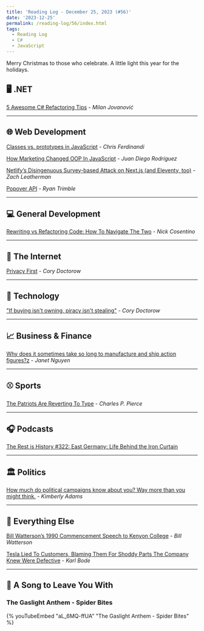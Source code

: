 ```yaml
---
title: 'Reading Log - December 25, 2023 (#56)'
date: '2023-12-25'
permalink: /reading-log/56/index.html
tags:
  - Reading Log
  - C#
  - JavaScript
---
```


Merry Christmas to those who celebrate. A little light this year for the holidays.
<!-- excerpt -->

## 🖥 .NET

[5 Awesome C# Refactoring Tips](https://www.milanjovanovic.tech/blog/5-awesome-csharp-refactoring-tips) - *Milan Jovanović*

---

## 🌐 Web Development

[Classes vs. prototypes in JavaScript](https://gomakethings.com/classes-vs.-prototypes-in-javascript/) - *Chris Ferdinandi*

[How Marketing Changed OOP In JavaScript](https://www.smashingmagazine.com/2023/12/marketing-changed-oop-javascript/) - *Juan Diego Rodríguez*

[Netlify’s Disingenuous Survey-based Attack on Next.js (and Eleventy, too)](https://www.zachleat.com/web/netlify-and-nextjs/) - *Zach Leatherman*

[Popover API](https://12daysofweb.dev/2023/popover-api/) - *Ryan Trimble*

---

## 💻 General Development

[Rewriting vs Refactoring Code: How To Navigate The Two](https://www.devleader.ca/2023/11/26/rewriting-vs-refactoring-code-how-to-navigate-the-two/) - *Nick Cosentino*

---

## 📡 The Internet

[Privacy First](https://pluralistic.net/2023/12/06/privacy-first/#but-not-just-privacy) - *Cory Doctorow*

---

## 🔌 Technology

["If buying isn't owning, piracy isn't stealing"](https://pluralistic.net/2023/12/08/playstationed/#tyler-james-hill) - *Cory Doctorow*

---

## 📈 Business & Finance

[Why does it sometimes take so long to manufacture and ship action figures?z](https://www.marketplace.org/2023/12/22/why-does-it-sometimes-take-so-long-to-manufacture-and-ship-action-figures/) - *Janet Nguyen*

---

## ⚾️ Sports

[The Patriots Are Reverting To Type](https://defector.com/the-patriots-are-returning-to-type) - *Charles P. Pierce*

---

## 🎧 Podcasts

[The Rest is History #322: East Germany: Life Behind the Iron Curtain](https://therestishistory.com/322-east-germany-life-behind-the-iron-curtain/)

---

## 🏛️ Politics

[How much do political campaigns know about you? Way more than you might think.](https://www.marketplace.org/2023/12/20/how-much-do-political-campaigns-know-about-you-way-more-than-you-might-think/) - *Kimberly Adams*

---

## 🎒 Everything Else

[Bill Watterson’s 1990 Commencement Speech to Kenyon College](https://web.mit.edu/jmorzins/www/C-H-speech.html) - *Bill Watterson*

[Tesla Lied To Customers, Blaming Them For Shoddy Parts The Company Knew Were Defective](https://www.techdirt.com/2023/12/21/tesla-lied-to-customers-blaming-them-for-shoddy-parts-the-company-knew-were-defective/) - *Karl Bode*

---

## 🎵 A Song to Leave You With

<h3 class="music">The Gaslight Anthem - Spider Bites</h3>

{% youTubeEmbed "aL_6MQ-ffUA" "The Gaslight Anthem - Spider Bites" %}